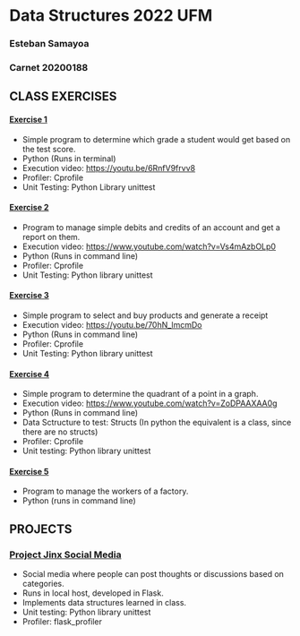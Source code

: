 # Data Structures 2022 UFM 

### Esteban Samayoa
### Carnet 20200188 

## CLASS EXERCISES

#### [Exercise 1](https://github.com/estebansamayoa1/data.structures/tree/main/E1)
- Simple program to determine which grade a student would get based on the test score. 
- Python (Runs in terminal)
- Execution video: https://youtu.be/6RnfV9frvv8
- Profiler: Cprofile
- Unit Testing: Python Library unittest

#### [Exercise 2](https://github.com/estebansamayoa1/data.structures/tree/main/E2)
- Program to manage simple debits and credits of an account and get a report on them.
- Execution video: https://www.youtube.com/watch?v=Vs4mAzbOLp0
- Python (Runs in command line)
- Profiler: Cprofile
- Unit Testing: Python library unittest

#### [Exercise 3](https://github.com/estebansamayoa1/data.structures/tree/main/E3)
- Simple program to select and buy products and generate a receipt
- Execution video: https://youtu.be/70hN_lmcmDo
- Python (Runs in command line)
- Profiler: Cprofile
- Unit Testing: Python library unittest

#### [Exercise 4](https://github.com/estebansamayoa1/data.structures/tree/main/E4)
- Simple program to determine the quadrant of a point in a graph. 
- Execution video: https://www.youtube.com/watch?v=ZoDPAAXAA0g 
- Python (Runs in command line)
- Data Sctructure to test: Structs (In python the equivalent is a class, since there are no structs)
- Profiler: Cprofile
- Unit testing: Python library unittest

#### [Exercise 5](https://github.com/estebansamayoa1/data.structures/tree/main/E5)
- Program to manage the workers of a factory. 
- Python (runs in command line)

## PROJECTS

### [Project Jinx Social Media](https://github.com/nickolasnolte1/Proyecto-Estructura-de-Datos-2.0)
- Social media where people can post thoughts or discussions based on categories.
- Runs in local host, developed in Flask.
- Implements data structures learned in class. 
- Unit testing: Python library unittest
- Profiler: flask_profiler



 
